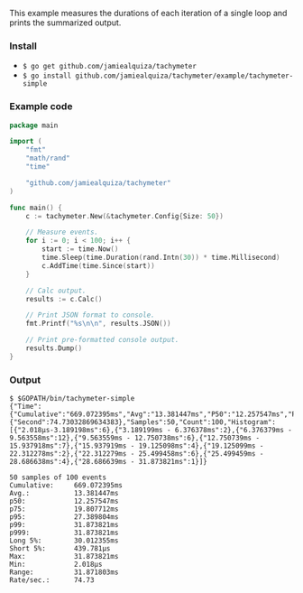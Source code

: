 This example measures the durations of each iteration of a single loop and prints the summarized output.

### Install
 - `$ go get github.com/jamiealquiza/tachymeter`
 - `$ go install github.com/jamiealquiza/tachymeter/example/tachymeter-simple`


### Example code
```go
package main

import (
	"fmt"
	"math/rand"
	"time"

	"github.com/jamiealquiza/tachymeter"
)

func main() {
	c := tachymeter.New(&tachymeter.Config{Size: 50})

	// Measure events.
	for i := 0; i < 100; i++ {
		start := time.Now()
		time.Sleep(time.Duration(rand.Intn(30)) * time.Millisecond)
		c.AddTime(time.Since(start))
	}

	// Calc output.
	results := c.Calc()

	// Print JSON format to console.
	fmt.Printf("%s\n\n", results.JSON())

	// Print pre-formatted console output.
	results.Dump()
}
```

### Output
```
$ $GOPATH/bin/tachymeter-simple
{"Time":{"Cumulative":"669.072395ms","Avg":"13.381447ms","P50":"12.257547ms","P75":"19.807712ms","P95":"27.389804ms","P99":"31.873821ms","P999":"31.873821ms","Long5p":"30.012355ms","Short5p":"439.781µs","Max":"31.873821ms","Min":"2.018µs","Range":"31.871803ms"},"Rate":{"Second":74.73032869634383},"Samples":50,"Count":100,"Histogram":[{"2.018µs-3.189198ms":6},{"3.189199ms - 6.376378ms":2},{"6.376379ms - 9.563558ms":12},{"9.563559ms - 12.750738ms":6},{"12.750739ms - 15.937918ms":7},{"15.937919ms - 19.125098ms":4},{"19.125099ms - 22.312278ms":2},{"22.312279ms - 25.499458ms":6},{"25.499459ms - 28.686638ms":4},{"28.686639ms - 31.873821ms":1}]}

50 samples of 100 events
Cumulative:     669.072395ms
Avg.:           13.381447ms
p50:            12.257547ms
p75:            19.807712ms
p95:            27.389804ms
p99:            31.873821ms
p999:           31.873821ms
Long 5%:        30.012355ms
Short 5%:       439.781µs
Max:            31.873821ms
Min:            2.018µs
Range:          31.871803ms
Rate/sec.:      74.73
```
